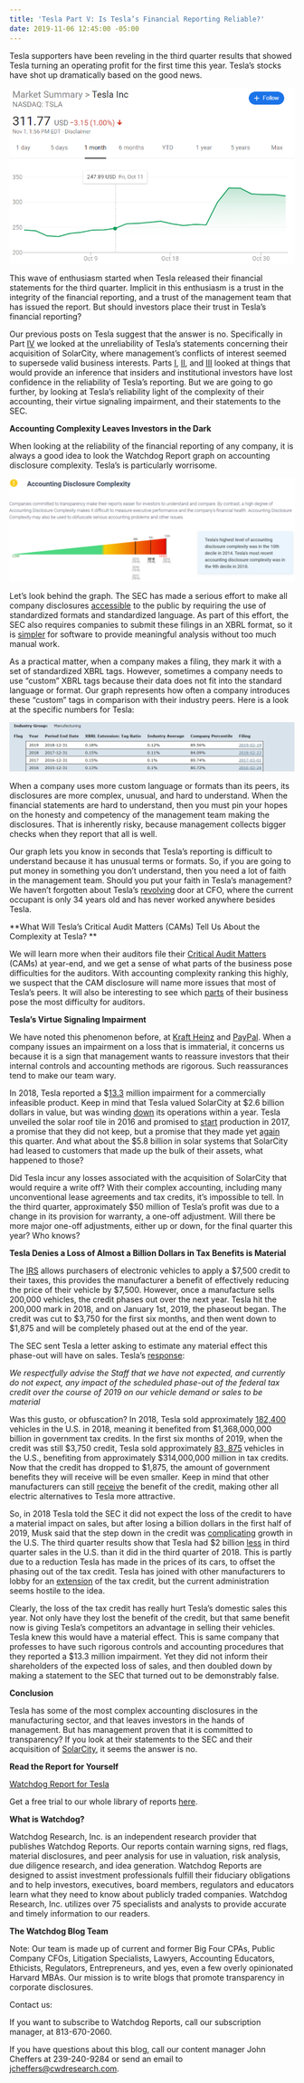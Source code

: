 ```yaml
---
title: 'Tesla Part V: Is Tesla’s Financial Reporting Reliable?'
date: 2019-11-06 12:45:00 -05:00
---
```


Tesla supporters have been reveling in the third quarter results that showed Tesla turning an operating profit for the first time this year.  Tesla’s stocks have shot up dramatically based on the good news.

![Teslapt5 image1.png](/uploads/Teslapt5%20image1.png)
 
This wave of enthusiasm started when Tesla released their financial statements for the third quarter.  Implicit in this enthusiasm is a trust in the integrity of the financial reporting, and a trust of the management team that has issued the report.  But should investors place their trust in Tesla’s financial reporting? 

Our previous posts on Tesla suggest that the answer is no. Specifically in Part [IV](https://blog.cwdresearch.com/posts/tesla-part-iv-solarcity-the-zombie-that-musk-cant-get-away-from/) we looked at the unreliability of Tesla’s statements concerning their acquisition of SolarCity, where management’s conflicts of interest seemed to supersede valid business interests.  Parts [I](https://blog.cwdresearch.com/posts/tesla-part-i-another-cfo-change-increases-the-probability-of-more-problems-at-tesla/), [II](https://blog.cwdresearch.com/posts/tesla-part-ii-just-how-unusual-is-it-for-four-directors-to-decline-reelection-in-the-same-year/), and [III](https://blog.cwdresearch.com/posts/tesla-part-iii-the-smart-money-is-getting-out-of-tesla/) looked at things that would provide an inference that insiders and institutional investors have lost confidence in the reliability of Tesla’s reporting.  But we are going to go further, by looking at Tesla’s reliability light of the complexity of their accounting, their virtue signaling impairment, and their statements to the SEC.   

**Accounting Complexity Leaves Investors in the Dark**

When looking at the reliability of the financial reporting of any company, it is always a good idea to look the Watchdog Report graph on accounting disclosure complexity.  Tesla’s is particularly worrisome. 

![Teslapt5 image2.png](/uploads/Teslapt5%20image2.png) 

Let’s look behind the graph. The SEC has made a serious effort to make all company disclosures [accessible](https://www.sec.gov/page/osdhistoryandrulemaking) to the public by requiring the use of standardized formats and standardized language.  As part of this effort, the SEC also requires companies to submit these filings in an XBRL format, so it is [simpler](https://www.sec.gov/structureddata/what-is-structured-data) for software to provide meaningful analysis without too much manual work.  

As a practical matter, when a company makes a filing, they mark it with a set of standardized XBRL tags.  However, sometimes a company needs to use “custom” XBRL tags because their data does not fit into the standard language or format.  Our graph represents how often a company introduces these “custom” tags in comparison with their industry peers. Here is a look at the specific numbers for Tesla:

![Teslapt5 image3.png](/uploads/Teslapt5%20image3.png)
 
When a company uses more custom language or formats than its peers, its disclosures are more complex, unusual, and hard to understand.  When the financial statements are hard to understand, then you must pin your hopes on the honesty and competency of the management team making the disclosures.  That is inherently risky, because management collects bigger checks when they report that all is well.  

Our graph lets you know in seconds that Tesla’s reporting is difficult to understand because it has unusual terms or formats.  So, if you are going to put money in something you don’t understand, then you need a lot of faith in the management team.  Should you put your faith in Tesla’s management?  We haven’t forgotten about Tesla’s [revolving](https://blog.cwdresearch.com/posts/tesla-part-i-another-cfo-change-increases-the-probability-of-more-problems-at-tesla/) door at CFO, where the current occupant is only 34 years old and has never worked anywhere besides Tesla.  

**What Will Tesla’s Critical Audit Matters (CAMs) Tell Us About the Complexity at Tesla? **

We will learn more when their auditors file their [Critical Audit Matters](https://pcaobus.org/Standards/Auditing/Pages/AS3101.aspx) (CAMs) at year-end, and we get a sense of what parts of the business pose difficulties for the auditors.  With accounting complexity ranking this highly, we suspect that the CAM disclosure will name more issues that most of Tesla’s peers.  It will also be interesting to see which [parts](https://blog.auditanalytics.com/progress-of-critical-audit-matters-cams/) of their business pose the most difficulty for auditors.

**Tesla’s Virtue Signaling Impairment**
  
We have noted this phenomenon before, at [Kraft Heinz](https://blog.cwdresearch.com/posts/kraft-heinz-warren-buffets-dunkirk/) and [PayPal](https://blog.cwdresearch.com/posts/paypal-obscuring-problems-from-new-acquisitions/).  When a company issues an impairment on a loss that is immaterial, it concerns us because it is a sign that management wants to reassure investors that their internal controls and accounting methods are rigorous.  Such reassurances tend to make our team wary.

In 2018, Tesla reported a $[13.3](https://www.sec.gov/Archives/edgar/data/1318605/000156459019003165/tsla-10k_20181231.htm) million impairment for a commercially infeasible product.  Keep in mind that Tesla valued SolarCity at $2.6 billion dollars in value, but was winding [down](https://www.fool.com/investing/2017/10/18/solarcity-teslas-solar-boondoggle.aspx) its operations within a year.   Tesla unveiled the solar roof tile in 2016 and promised to [start](https://www.sec.gov/Archives/edgar/data/1318605/000156459017009968/tsla-10q_20170331.htm) production in 2017, a promise that they did not keep, but a promise that they made yet [again](https://www.sec.gov/ix?doc=/Archives/edgar/data/1318605/000156459019038256/tsla-10q_20190930.htm) this quarter.  And what about the $5.8 billion in solar systems that SolarCity had leased to customers that made up the bulk of their assets, what happened to those?

Did Tesla incur any losses associated with the acquisition of SolarCity that would require a write off?  With their complex accounting, including many unconventional lease agreements and tax credits, it’s impossible to tell.  In the third quarter, approximately $50 million of Tesla’s profit was due to a change in its provision for warranty, a one-off adjustment.  Will there be more major one-off adjustments, either up or down, for the final quarter this year?  Who knows?  

**Tesla Denies a Loss of Almost a Billion Dollars in Tax Benefits is Material**

The [IRS](https://www.irs.gov/businesses/plug-in-electric-vehicle-credit-irc-30-and-irc-30d) allows purchasers of electronic vehicles to apply a $7,500 credit to their taxes, this provides the manufacturer a benefit of effectively reducing the price of their vehicle by $7,500.  However, once a manufacture sells 200,000 vehicles, the credit phases out over the next year.  Tesla hit the 200,000 mark in 2018, and on January 1st, 2019, the phaseout began.  The credit was cut to $3,750 for the first six months, and then went down to $1,875 and will be completely phased out at the end of the year. 

The SEC sent Tesla a letter asking to estimate any material effect this phase-out will have on sales.  Tesla’s [response](https://www.sec.gov/Archives/edgar/data/1318605/000156459018021925/filename1.htm):

*We respectfully advise the Staff that we have not expected, and currently do not expect, any impact of the scheduled phase-out of the federal tax credit over the course of 2019 on our vehicle demand or sales to be material*

Was this gusto, or obfuscation?  In 2018, Tesla sold approximately [182,400](https://www.autonews.com/sales/us-sales-rise-22-dec-saar-hits-2018-high) vehicles in the U.S. in 2018, meaning it benefited from $1,368,000,000 billion in government tax credits.  In the first six months of 2019, when the credit was still $3,750 credit, Tesla sold approximately  [83, 875](https://cleantechnica.com/2019/09/08/why-2nd-half-of-2019-will-be-better-for-tesla-than-1st-half-part-1/) vehicles in the U.S., benefiting from approximately $314,000,000 million in tax credits. Now that the credit has dropped to $1,875, the amount of government benefits they will receive will be even smaller.  Keep in mind that other manufacturers can still [receive](https://mashable.com/article/tesla-electric-vehicles-federal-tax-credit/) the benefit of the credit, making other all electric alternatives to Tesla more attractive.

So, in 2018 Tesla told the SEC it did not expect the loss of the credit to have a material impact on sales, but after losing a billion dollars in the first half of 2019, Musk said that the step down in the credit was [complicating](https://www.eenews.net/stories/1060814477) growth in the U.S.  The third quarter results show that Tesla had $2 billion [less](https://www.sec.gov/ix?doc=/Archives/edgar/data/1318605/000156459019038256/tsla-10q_20190930.htm) in third quarter sales in the U.S. than it did in the third quarter of 2018.  This is partly due to a reduction Tesla has made in the prices of its cars, to offset the phasing out of the tax credit.  Tesla has joined with other manufacturers to lobby for an [extension](https://www.reuters.com/article/us-autos-electric-taxcredit-exclusive/u-s-bill-to-boost-electric-car-tax-credits-could-rev-gm-tesla-idUSKCN1RM1NG) of the tax credit, but the current administration seems hostile to the idea. 

Clearly, the loss of the tax credit has really hurt Tesla’s domestic sales this year.  Not only have they lost the benefit of the credit, but that same benefit now is giving Tesla’s competitors an advantage in selling their vehicles.  Tesla knew this would have a material effect.  This is same company that professes to have such rigorous controls and accounting procedures that they reported a $13.3 million impairment.    Yet they did not inform their shareholders of the expected loss of sales, and then doubled down by making a statement to the SEC that turned out to be demonstrably false. 

**Conclusion**

Tesla has some of the most complex accounting disclosures in the manufacturing sector, and that leaves investors in the hands of management.  But has management proven that it is committed to transparency?  If you look at their statements to the SEC and their acquisition of [SolarCity](https://blog.cwdresearch.com/posts/tesla-part-iv-solarcity-the-zombie-that-musk-cant-get-away-from/), it seems the answer is no.  

**Read the Report for Yourself**

[Watchdog Report for Tesla](/uploads/Watchdog%20Report%20for%20Tesla,%20Inc.%20-%20TSLA.pdf)

Get a free trial to our whole library of reports [here](https://www.cwdresearch.com/free-trial).

**What is Watchdog?**

Watchdog Research, Inc. is an independent research provider that publishes Watchdog Reports. Our reports contain warning signs, red flags, material disclosures, and peer analysis for use in valuation, risk analysis, due diligence research, and idea generation. Watchdog Reports are designed to assist investment professionals fulfill their fiduciary obligations and to help investors, executives, board members, regulators and educators learn what they need to know about publicly traded companies. Watchdog Research, Inc. utilizes over 75 specialists and analysts to provide accurate and timely information to our readers.

**The Watchdog Blog Team**

Note:  Our team is made up of current and former Big Four CPAs, Public Company CFOs, Litigation Specialists, Lawyers, Accounting Educators, Ethicists, Regulators,  Entrepreneurs, and yes, even a few overly opinionated Harvard MBAs.  Our mission is to write blogs that promote transparency in corporate disclosures.

Contact us:

If you want to subscribe to Watchdog Reports, call our subscription manager, at 813-670-2060.

If you have questions about this blog, call our content manager John Cheffers at 239-240-9284 or send an email to jcheffers@cwdresearch.com.
